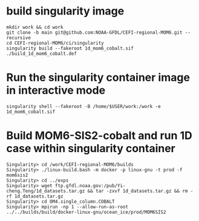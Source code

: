 # build singularity image
```console
mkdir work && cd work
git clone -b main git@github.com:NOAA-GFDL/CEFI-regional-MOM6.git --recursive
cd CEFI-regional-MOM6/ci/singularity
singularity build --fakeroot 1d_mom6_cobalt.sif ./build_1d_mom6_cobalt.def
```

# Run the singularity container image in interactive mode
```console
singularity shell --fakeroot -B /home/$USER/work:/work -e 1d_mom6_cobalt.sif 
```
# Build MOM6-SIS2-cobalt and run 1D case within singularity container
```console
Singularity> cd /work/CEFI-regional-MOM6/builds
Singularity> ./linux-build.bash -m docker -p linux-gnu -t prod -f mom6sis2
Singularity> cd ../exps
Singularity> wget ftp.gfdl.noaa.gov:/pub/Yi-cheng.Teng/1d_datasets.tar.gz && tar -zxvf 1d_datasets.tar.gz && rm -rf 1d_datasets.tar.gz 
Singularity> cd OM4.single_column.COBALT
Singularity> mpirun -np 1 --allow-run-as-root ../../builds/build/docker-linux-gnu/ocean_ice/prod/MOM6SIS2
```
